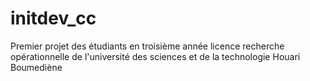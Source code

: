 # initdev_cc
Premier projet des étudiants en troisième année licence recherche opérationnelle de l'université des sciences et de la technologie Houari Boumediène
